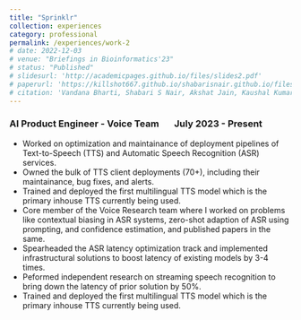 ```yaml
---
title: "Sprinklr"
collection: experiences
category: professional
permalink: /experiences/work-2
# date: 2022-12-03
# venue: "Briefings in Bioinformatics'23"
# status: "Published"
# slidesurl: 'http://academicpages.github.io/files/slides2.pdf'
# paperurl: 'https://killshot667.github.io/shabarisnair.github.io/files/concept.pdf'
# citation: 'Vandana Bharti, Shabari S Nair, Akshat Jain, Kaushal Kumar Shukla, Bhaskar Biswas'
---
```


<h3>AI Product Engineer - Voice Team &nbsp; &nbsp; &nbsp; July 2023 - Present</h3>

- Worked on optimization and maintainance of deployment pipelines of Text-to-Speech (TTS) and
Automatic Speech Recognition (ASR) services.
- Owned the bulk of TTS client deployments (70+), including their maintainance, bug fixes, and alerts.
- Trained and deployed the first multilingual TTS model which is the primary inhouse TTS currently being used.
- Core member of the Voice Research team where I worked on problems like contextual biasing in ASR systems, zero-shot adaption
of ASR using prompting, and confidence estimation, and published papers in the same.
- Spearheaded the ASR latency optimization track and implemented infrastructural solutions to boost latency of existing models by 3-4 times.
- Peformed independent research on streaming speech recognition to bring down the latency of prior solution by 50%.
- Trained and deployed the first multilingual TTS model which is the primary inhouse TTS currently being used.